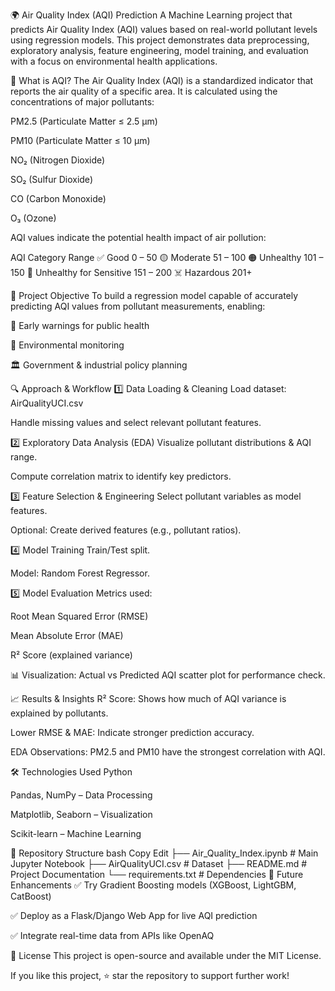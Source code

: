🌍 Air Quality Index (AQI) Prediction
A Machine Learning project that predicts Air Quality Index (AQI) values based on real-world pollutant levels using regression models.
This project demonstrates data preprocessing, exploratory analysis, feature engineering, model training, and evaluation with a focus on environmental health applications.

📌 What is AQI?
The Air Quality Index (AQI) is a standardized indicator that reports the air quality of a specific area.
It is calculated using the concentrations of major pollutants:

PM2.5 (Particulate Matter ≤ 2.5 µm)

PM10 (Particulate Matter ≤ 10 µm)

NO₂ (Nitrogen Dioxide)

SO₂ (Sulfur Dioxide)

CO (Carbon Monoxide)

O₃ (Ozone)

AQI values indicate the potential health impact of air pollution:

AQI Category	Range
✅ Good	0 – 50
🟡 Moderate	51 – 100
🟠 Unhealthy	101 – 150
🔴 Unhealthy for Sensitive	151 – 200
☠️ Hazardous	201+

🎯 Project Objective
To build a regression model capable of accurately predicting AQI values from pollutant measurements, enabling:

📢 Early warnings for public health

🌱 Environmental monitoring

🏛 Government & industrial policy planning

🔍 Approach & Workflow
1️⃣ Data Loading & Cleaning
Load dataset: AirQualityUCI.csv

Handle missing values and select relevant pollutant features.

2️⃣ Exploratory Data Analysis (EDA)
Visualize pollutant distributions & AQI range.

Compute correlation matrix to identify key predictors.

3️⃣ Feature Selection & Engineering
Select pollutant variables as model features.

Optional: Create derived features (e.g., pollutant ratios).

4️⃣ Model Training
Train/Test split.

Model: Random Forest Regressor.

5️⃣ Model Evaluation
Metrics used:

Root Mean Squared Error (RMSE)

Mean Absolute Error (MAE)

R² Score (explained variance)

📊 Visualization: Actual vs Predicted AQI scatter plot for performance check.

📈 Results & Insights
R² Score: Shows how much of AQI variance is explained by pollutants.

Lower RMSE & MAE: Indicate stronger prediction accuracy.

EDA Observations: PM2.5 and PM10 have the strongest correlation with AQI.

🛠 Technologies Used
Python

Pandas, NumPy – Data Processing

Matplotlib, Seaborn – Visualization

Scikit-learn – Machine Learning

📂 Repository Structure
bash
Copy
Edit
├── Air_Quality_Index.ipynb     # Main Jupyter Notebook
├── AirQualityUCI.csv           # Dataset
├── README.md                   # Project Documentation
└── requirements.txt            # Dependencies
🚀 Future Enhancements
✅ Try Gradient Boosting models (XGBoost, LightGBM, CatBoost)

✅ Deploy as a Flask/Django Web App for live AQI prediction

✅ Integrate real-time data from APIs like OpenAQ

📜 License
This project is open-source and available under the MIT License.

If you like this project, ⭐ star the repository to support further work!
